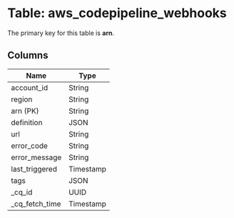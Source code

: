 # Table: aws_codepipeline_webhooks


The primary key for this table is **arn**.


## Columns
| Name          | Type          |
| ------------- | ------------- |
|account_id|String|
|region|String|
|arn (PK)|String|
|definition|JSON|
|url|String|
|error_code|String|
|error_message|String|
|last_triggered|Timestamp|
|tags|JSON|
|_cq_id|UUID|
|_cq_fetch_time|Timestamp|